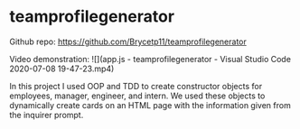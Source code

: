 # teamprofilegenerator

Github repo: https://github.com/Brycetp11/teamprofilegenerator

Video demonstration: ![](app.js - teamprofilegenerator - Visual Studio Code 2020-07-08 19-47-23.mp4)

In this project I used OOP and TDD to create constructor objects for employees, manager, engineer, and intern. We used these objects to dynamically create cards on an HTML page with the information given from the inquirer prompt.